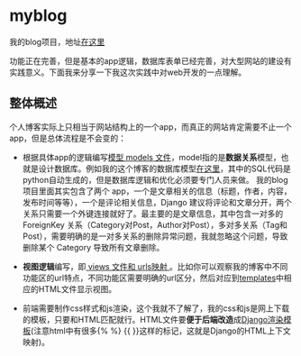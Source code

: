 # myblog

我的blog项目，地址[在这里](http://39.108.239.113/)

功能正在完善，但是基本的app逻辑，数据库表单已经完善，对大型网站的建设有实践意义。下面我来分享一下我这次实践中对web开发的一点理解。

## 整体概述

个人博客实际上只相当于网站结构上的一个app，而真正的网站肯定需要不止一个app，但是总体流程是不会变的：

- 根据具体app的逻辑编写[模型 models 文件](https://github.com/fudonglai/myblog/blob/master/blog/models.py)，model指的是**数据关系**模型，也就是设计数据库。例如我的这个博客的数据库模型[在这里](https://github.com/fudonglai/info_sys_python/blob/master/Django_code_comments/db.sqlite3)，其中的SQL代码是python自动生成的，但是数据库逻辑和优化必须要专门人员来做。 我的blog项目里面其实包含了两个 app，一个是文章相关的信息（标题，作者，内容，发布时间等等），一个是评论相关信息，Django 建议将评论和文章分开，两个关系只需要一个外键连接就好了。最主要的是文章信息，其中包含一对多的 ForeignKey 关系（Category对Post，Author对Post），多对多关系（Tag和Post），需要明确的是一对多关系的删除异常问题，我就忽略这个问题，导致删除某个 Category 导致所有文章删除。

- **视图逻辑**编写，即[ views 文件和 urls映射 ](https://github.com/fudonglai/myblog/tree/master/blog)。比如你可以观察我的博客中不同功能区的url特点，不同功能区需要明确的url区分，然后对应到[templates](https://github.com/fudonglai/myblog/tree/master/blog/templates)中相应的HTML文件显示视图。
  
- 前端需要制作css样式和js渲染，这个我就不了解了，我的css和js是网上下载的模板，只要和HTML匹配就行。HTML文件要**便于后端改造**成[Django渲染模板](https://github.com/fudonglai/myblog/tree/master/blog/templates)(注意html中有很多{%  %} {{  }}这样的标记，这就是Django的HTML上下文映射)。

  
